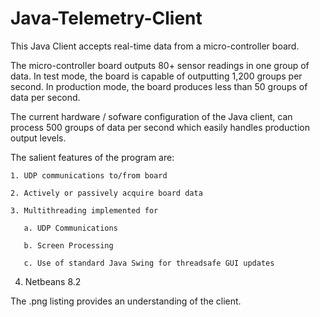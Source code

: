 # Java-Telemetry-Client

This Java Client accepts real-time data from a micro-controller board.  


The micro-controller board outputs 80+ sensor readings in one group of data.  In test mode, 
the board is capable of outputting 1,200 groups per second.   In production mode, the 
board produces less than 50 groups of data per second.


The current hardware / sofware configuration of the Java client, can process 500 groups
of data per second which easily handles production output levels.


The salient features of the program are:

    1. UDP communications to/from board

    2. Actively or passively acquire board data
    
    3. Multithreading implemented for 
    
       a. UDP Communications
       
       b. Screen Processing
       
       c. Use of standard Java Swing for threadsafe GUI updates
       
   4. Netbeans 8.2

The .png listing provides an understanding of the client.

